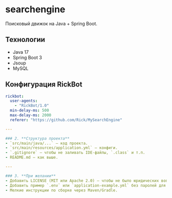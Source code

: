 # searchengine

Поисковый движок на Java + Spring Boot.

## Технологии
- Java 17
- Spring Boot 3
- Jsoup
- MySQL

## Конфигурация RickBot
```yaml
rickbot:
  user-agents:
    - "RickBot/1.0"
  min-delay-ms: 500
  max-delay-ms: 2000
  referer: "https://github.com/Rick/MySearchEngine"

---

### 2. **Структура проекта**
- `src/main/java/...` — код проекта.
- `src/main/resources/application.yml` — конфиги.
- `.gitignore` — чтобы не заливать IDE-файлы, `.class` и т.п.
- README.md — как выше.

---

### 3. **При желании**
- Добавить LICENSE (MIT или Apache 2.0) — чтобы не было юридических вопросов.
- Добавить пример `.env` или `application-example.yml` без паролей для конфигураций.
- Мелкие инструкции по сборке через Maven/Gradle.
